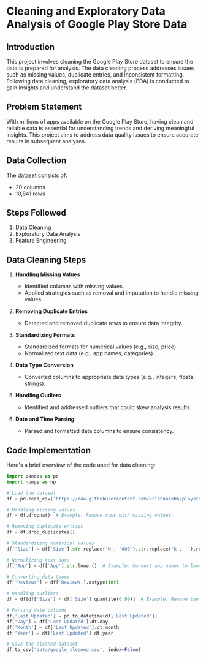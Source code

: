 # Cleaning and Exploratory Data Analysis of Google Play Store Data

## Introduction
This project involves cleaning the Google Play Store dataset to ensure the data is prepared for analysis. The data cleaning process addresses issues such as missing values, duplicate entries, and inconsistent formatting. Following data cleaning, exploratory data analysis (EDA) is conducted to gain insights and understand the dataset better.

## Problem Statement
With millions of apps available on the Google Play Store, having clean and reliable data is essential for understanding trends and deriving meaningful insights. This project aims to address data quality issues to ensure accurate results in subsequent analyses.

## Data Collection
The dataset consists of:
- 20 columns
- 10,841 rows

## Steps Followed
1. Data Cleaning
2. Exploratory Data Analysis
3. Feature Engineering

## Data Cleaning Steps
1. **Handling Missing Values**
   - Identified columns with missing values.
   - Applied strategies such as removal and imputation to handle missing values.

2. **Removing Duplicate Entries**
   - Detected and removed duplicate rows to ensure data integrity.

3. **Standardizing Formats**
   - Standardized formats for numerical values (e.g., size, price).
   - Normalized text data (e.g., app names, categories).

4. **Data Type Conversion**
   - Converted columns to appropriate data types (e.g., integers, floats, strings).

5. **Handling Outliers**
   - Identified and addressed outliers that could skew analysis results.

6. **Date and Time Parsing**
   - Parsed and formatted date columns to ensure consistency.

## Code Implementation
Here's a brief overview of the code used for data cleaning:

```python
import pandas as pd
import numpy as np

# Load the dataset
df = pd.read_csv('https://raw.githubusercontent.com/krishnaik06/playstore-Dataset/main/googleplaystore.csv')

# Handling missing values
df = df.dropna()  # Example: Remove rows with missing values

# Removing duplicate entries
df = df.drop_duplicates()

# Standardizing numerical values
df['Size'] = df['Size'].str.replace('M', '000').str.replace('k', '').replace('Varies with device', np.nan).astype(float)

# Normalizing text data
df['App'] = df['App'].str.lower()  # Example: Convert app names to lowercase

# Converting data types
df['Reviews'] = df['Reviews'].astype(int)

# Handling outliers
df = df[df['Size'] < df['Size'].quantile(0.99)]  # Example: Remove top 1% size outliers

# Parsing date columns
df['Last Updated'] = pd.to_datetime(df['Last Updated'])
df['Day'] = df['Last Updated'].dt.day
df['Month'] = df['Last Updated'].dt.month
df['Year'] = df['Last Updated'].dt.year

# Save the cleaned dataset
df.to_csv('data/google_cleaned.csv', index=False)
